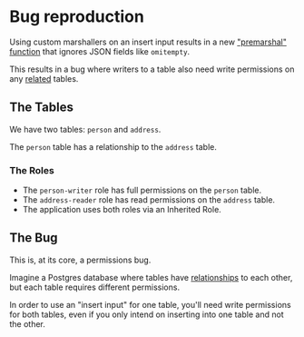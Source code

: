 # Bug reproduction

Using custom marshallers on an insert input results in a new
["premarshal" function](https://github.com/Khan/genqlient/blob/v0.5.0/generate/marshal.go.tmpl#L31-L39)
that ignores JSON fields like `omitempty`.

This results in a bug where writers to a table also need write permissions on
any
[related](https://hasura.io/docs/latest/schema/postgres/table-relationships/index/)
tables.

## The Tables

We have two tables: `person` and `address`.

The `person` table has a relationship to the `address` table.

### The Roles

- The `person-writer` role has full permissions on the `person` table.
- The `address-reader` role has read permissions on the `address` table.
- The application uses both roles via an Inherited Role.

## The Bug

This is, at its core, a permissions bug.

Imagine a Postgres database where tables have
[relationships](https://hasura.io/docs/latest/schema/postgres/table-relationships/index/)
to each other, but each table requires different permissions.

In order to use an "insert input" for one table, you'll need write permissions
for both tables, even if you only intend on inserting into one table and not the
other.
